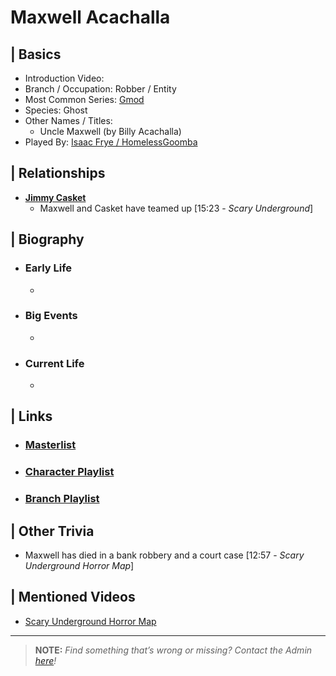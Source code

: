 # Maxwell Acachalla  


## | Basics  
- Introduction Video: []()  
- Branch / Occupation: Robber / Entity  
- Most Common Series: [Gmod](./6.Series/Gmod.md)  
- Species: Ghost  
- Other Names / Titles:   
  - Uncle Maxwell \(by Billy Acachalla)  
- Played By: [Isaac Frye / HomelessGoomba](./3.Siblings/3.4.Isaac-Frye-HomelessGoomba.md)  


## | Relationships  
- [**Jimmy Casket**](./5.Characters/Jimmy_Casket.md)  
  - Maxwell and Casket have teamed up \[15:23 - *Scary Underground*]


## | Biography  
- ### Early Life  
  -   
- ### Big Events  
  -   
- ### Current Life  
  -   

 
## | Links  
- ### [Masterlist]()  
- ### [Character Playlist]()  
- ### [Branch Playlist]()  


## | Other Trivia  
- Maxwell has died in a bank robbery and a court case \[12:57 - *Scary Underground Horror Map*]

## | Mentioned Videos
- [Scary Underground Horror Map](https://youtu.be/Hd_KT6KbnHI)

----

> **NOTE:** *Find something that’s wrong or missing? Contact the Admin [here](./chapter_2.md)!*